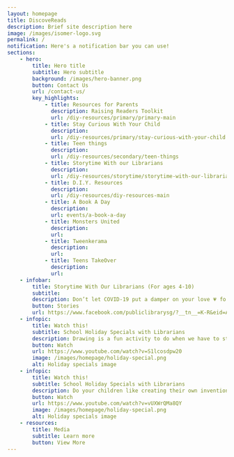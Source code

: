 ```yaml
---
layout: homepage
title: DiscoveReads
description: Brief site description here
image: /images/isomer-logo.svg
permalink: /
notification: Here's a notification bar you can use!
sections:
    - hero:
        title: Hero title
        subtitle: Hero subtitle
        background: /images/hero-banner.png
        button: Contact Us
        url: /contact-us/
        key_highlights:
            - title: Resources for Parents
              description: Raising Readers Toolkit
              url: /diy-resources/primary/primary-main
            - title: Stay Curious With Your Child
              description: 
              url: /diy-resources/primary/stay-curious-with-your-child
            - title: Teen things
              description: 
              url: /diy-resources/secondary/teen-things
            - title: Storytime With our Librarians
              description: 
              url: /diy-resources/storytime/storytime-with-our-librarians
            - title: D.I.Y. Resources
              description:
              url: /diy-resources/diy-resources-main
            - title: A Book A Day
              description:
              url: events/a-book-a-day
            - title: Monsters United
              description: 
              url:
            - title: Tweenkerama
              description: 
              url: 
            - title: Teens TakeOver
              description: 
              url: 
    - infobar:
        title: Storytime With Our Librarians (For ages 4-10)
        subtitle:
        description: Don’t let COVID-19 put a damper on your love 💗 for our libraries 📚. Stay connected with us through our online storytelling sessions. Let your evenings be filled with fascinating tales in the four official languages. Tune in to Public Libraries Singapore for the English sessions.
        button: Stories
        url: https://www.facebook.com/publiclibrarysg/?__tn__=K-R&eid=ARBW3aD1Bq7Ito1RDwUJUrZ20ebXQSbE-2jAKLpm5DEYUmJei71fOLqpILRI4fTcT8RzU5sYR6MFeCFY&fref=mentions
    - infopic:
        title: Watch this!
        subtitle: School Holiday Specials with Librarians
        description: Drawing is a fun activity to do when we have to stay in.✏️ Let your children expand on their artistic abilities with our librarian, Angela, who will be showing us how we can create a nice drawing in 4 easy steps.🎨
        button: Watch
        url: https://www.youtube.com/watch?v=S1lcosdpw20
        image: /images/homepage/holiday-special.png
        alt: Holiday specials image
    - infopic:
        title: Watch this!
        subtitle: School Holiday Specials with Librarians
        description: Do your children like creating their own inventions just like Leonardo Da Vinci? Join our librarian Faye, as she shows us Leonardo’s many amazing inventions and teaches us how to make one of them
        button: Watch
        url: https://www.youtube.com/watch?v=vUXWrQMa8QY
        image: /images/homepage/holiday-special.png
        alt: Holiday specials image
    - resources:
        title: Media
        subtitle: Learn more
        button: View More
---
```

